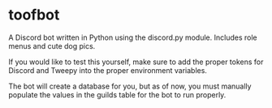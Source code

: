# toofbot

A Discord bot written in Python using the discord.py module. Includes role menus and cute dog pics.

If you would like to test this yourself, make sure to add the proper tokens for Discord and Tweepy into the proper environment variables.

The bot will create a database for you, but as of now, you must manually populate the values in the guilds table for the bot to run properly.
